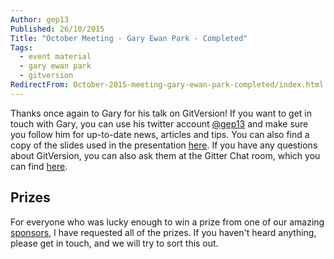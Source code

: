 ```yaml
---
Author: gep13
Published: 26/10/2015
Title: "October Meeting - Gary Ewan Park - Completed"
Tags:
  - event material
  - gary ewan park
  - gitversion
RedirectFrom: October-2015-meeting-gary-ewan-park-completed/index.html
---
```


Thanks once again to Gary for his talk on GitVersion!  If you want to get in touch with Gary, you can use his twitter account [@gep13][Gary_Twitter_Account] and make sure you follow him for up-to-date news, articles and tips. You can also find a copy of the slides used in the presentation [here][Gary_Slides].  If you have any questions about GitVersion, you can also ask them at the Gitter Chat room, which you can find [here](https://gitter.im/GitTools/GitVersion).

## Prizes

For everyone who was lucky enough to win a prize from one of our amazing [sponsors][sponsors_page], I have requested all of the prizes.  If you haven't heard anything, please get in touch, and we will try to sort this out.

[Gary_Slides]: http://www.slideshare.net/gep13/semantic-versioning-with-gitversion-take-2
[Gary_Twitter_Account]: https://twitter.com/gep13
[sponsors_page]: http://www.aberdeendevelopers.co.uk/sponsors/
